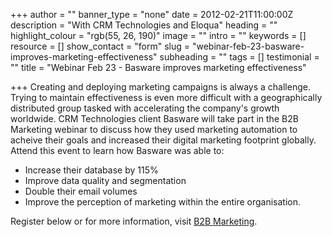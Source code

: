 +++
author = ""
banner_type = "none"
date = 2012-02-21T11:00:00Z
description = "With CRM Technologies and Eloqua"
heading = ""
highlight_colour = "rgb(55, 26, 190)"
image = ""
intro = ""
keywords = []
resource = []
show_contact = "form"
slug = "webinar-feb-23-basware-improves-marketing-effectiveness"
subheading = ""
tags = []
testimonial = ""
title = "Webinar Feb 23 - Basware improves marketing effectiveness"

+++
Creating and deploying marketing campaigns is always a challenge. Trying to maintain effectiveness is even more difficult with a geographically distributed group tasked with accelerating the company's growth worldwide. CRM Technologies client Basware will take part in the B2B Marketing webinar to discuss how they used marketing automation to acheive their goals and increased their digital marketing footprint globally. Attend this event to learn how Basware was able to:

* Increase their database by 115%
* Improve data quality and segmentation
* Double their email volumes
* Improve the perception of marketing within the entire organisation.

Register below or for more information, visit [B2B Marketing](http://www.b2bmarketing.net/events/webcast-improving-marketing-effectiveness-marketing-automation).